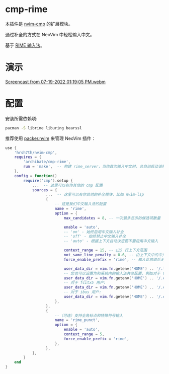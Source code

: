 # cmp-rime

本插件是 [nvim-cmp](https://github.com/hrsh7th/nvim-cmp) 的扩展模块。

通过补全的方式在 NeoVim 中轻松输入中文。

基于 [RIME 输入法](https://rime.im/)。

# 演示

[Screencast from 07-19-2022 01:19:05 PM.webm](https://user-images.githubusercontent.com/17873203/179807390-63111509-acb0-4870-927b-b44b728c39bf.webm)


# 配置

安装所需依赖项:

```bash
pacman -S librime liburing bearssl
```

推荐使用 [packer.nvim](https://github.com/wbthomason/packer.nvim) 来管理 NeoVim 插件：
```lua
use {
    'hrsh7th/nvim-cmp',
    requires = {
        'archibate/cmp-rime',
        run = 'make',  -- 构建 rime_server，当你首次输入中文时，会自动启动该程序
    },
    config = function()
        require('cmp').setup {
            ...  -- 这里可以有你其他的 cmp 配置
            sources = {
                  ...  -- 这里可以有你其他的补全模块，比如 nvim-lsp
                  {
                      -- 这是我们中文输入法的配置
                      name = 'rime',
                      option = {
                          max_candidates = 8, -- 一次最多显示的候选项数量

                          enable = 'auto',
                          -- 'on' - 始终启用中文输入补全
                          -- 'off' - 始终禁止中文输入补全
                          -- 'auto' - 根据上下文自动决定要不要启用中文输入

                          context_range = 15, -- ±15 行上下文范围
                          not_same_line_penalty = 0.6, -- 由上下文中的中文字符触发时，候选词减少至 6 个
                          force_enable_prefix = 'rime', -- 输入此前缀后无视上下文强制启用

                          user_data_dir = vim.fn.getenv('HOME') .. '/.local/share/cmp-rime',
                          -- 您也可以设置为和系统内的输入法共享配置，例如对于 fcitx 用户:
                          user_data_dir = vim.fn.getenv('HOME') .. '/.config/fcitx/rime',
                          -- 对于 fcitx5 用户:
                          user_data_dir = vim.fn.getenv('HOME') .. '/.config/share/fcitx5/rime',
                          -- 对于 ibus 用户:
                          user_data_dir = vim.fn.getenv('HOME') .. '/.config/ibus/rime',
                      },
                  },
                  {
                      --（可选）支持全角标点和特殊符号输入
                      name = 'rime_punct',
                      option = {
                          enable = 'auto',
                          context_range = 5,
                          force_enable_prefix = 'rime',
                      },
                  },
            },
        }
    end
}
```
